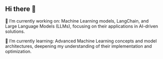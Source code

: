 ## Hi there 👋

🔭 I’m currently working on: Machine Learning models, LangChain, and Large Language Models (LLMs), focusing on their applications in AI-driven solutions.

🌱 I’m currently learning: Advanced Machine Learning concepts and model architectures, deepening my understanding of their implementation and optimization.
<!--
**Rak5h17a/Rak5h17a** is a ✨ _special_ ✨ repository because its `README.md` (this file) appears on your GitHub profile.

Here are some ideas to get you started:

- 🔭 I’m currently working on ...
- 🌱 I’m currently learning ...
- 👯 I’m looking to collaborate on ...
- 🤔 I’m looking for help with ...
- 💬 Ask me about ...
- 📫 How to reach me: ...
- 😄 Pronouns: ...
- ⚡ Fun fact: ...
-->
